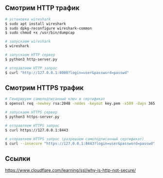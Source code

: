 ## Смотрим HTTP трафик

```bash
# установка wireshark
$ sudo apt install wireshark
$ sudo dpkg-reconfigure wireshark-common
$ sudo chmod +x /usr/bin/dumpcap

# запускаем wireshark
$ wireshark

# запускаем HTTP сервер
$ python3 http-server.py

# отправляем HTTP запрос
$ curl "http://127.0.0.1:8000?login=user&password=passwd"
```


## Смотрим HTTPS трафик

```bash
# Генерируем самоподписанный ключ и сертификат
$ openssl req -newkey rsa:2048 -nodes -keyout key.pem -x509 -days 365 -out cert.pem

# запускаем HTTPS сервер
$ python3 https-server.py

# отправляем HTTPS запрос
$ curl https://127.0.0.1:8443

# отправляем HTTPS запрос (разрешаем самоподписанный сертификат)
$ curl --insecure "https://127.0.0.1:8443?login=user&password=passwd"
```

## Ссылки
https://www.cloudflare.com/learning/ssl/why-is-http-not-secure/